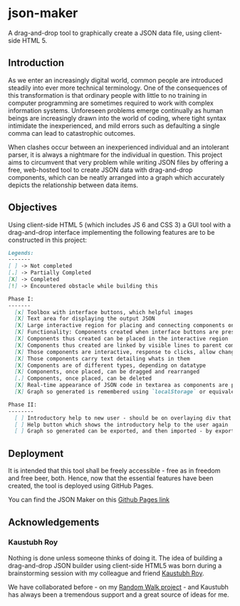 # json-maker
A drag-and-drop tool to graphically create a JSON data file, using client-side HTML 5.

## Introduction
As we enter an increasingly digital world, common people are introduced steadily into ever more technical terminology. One of the consequences of this transformation is that ordinary people with little to no training in computer programming are sometimes required to work with complex information systems. Unforeseen problems emerge continually as human beings are increasingly drawn into the world of coding, where tight syntax intimidate the inexperienced, and mild errors such as defaulting a single comma can lead to catastrophic outcomes.

When clashes occur between an inexperienced individual and an intolerant parser, it is always a nightmare for the individual in question. This project aims to circumvent that very problem while writing JSON files by offering a free, web-hosted tool to create JSON data with drag-and-drop components, which can be neatly arranged into a graph which accurately depicts the relationship between data items.

## Objectives
Using client-side HTML 5 (which includes JS 6 and CSS 3) a GUI tool with a drag-and-drop interface implementing the following features are to be constructed in this project:
```md
Legends:
-------
[ ] -> Not completed
[.] -> Partially Completed
[X] -> Completed
[!] -> Encountered obstacle while building this

Phase I:
-------
  [x] Toolbox with interface buttons, which helpful images
  [X] Text area for displaying the output JSON
  [X] Large interactive region for placing and connecting components on
  [X] Functionality: Components created when interface buttons are pressed.
  [X] Components thus created can be placed in the interactive region
  [X] Components thus created are linked by visible lines to parent components.
  [X] Those components are interactive, response to clicks, allow changing their values and keys
  [X] Those components carry text detailing whats in them
  [X] Components are of different types, depending on datatype
  [X] Components, once placed, can be dragged and rearranged
  [.] Components, once placed, can be deleted
  [X] Real-time appearance of JSON code in textarea as components are placed or deleted
  [X] Graph so generated is remembered using `localStorage` or equivalent and is not lost upon refreshing

Phase II:
--------
  [ ] Introductory help to new user - should be on overlaying div that can be removed
  [ ] Help button which shows the introductory help to the user again
  [ ] Graph so generated can be exported, and then imported - by exporting or importing a field in `localStorage` etc.
```

## Deployment
It is intended that this tool shall be freely accessible - free as in freedom and free beer, both. Hence, now that the essential features have been created, the tool is deployed using GitHub Pages.

You can find the JSON Maker on this [Github Pages link](https://theocrat.github.io/json-maker)

## Acknowledgements

### Kaustubh Roy
Nothing is done unless someone thinks of doing it. The idea of building a drag-and-drop JSON builder using client-side HTML5 was born during a brainstorming session with my colleague and friend [Kaustubh Roy](https://github.com/kaustubhroyvlabs).

We have collaborated before - on my [Random Walk project](https://github.com/Theocrat/RandomWalk) - and Kaustubh has always been a tremendous support and a great source of ideas for me.
